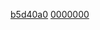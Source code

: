 [b5d40a0](https://codeberg.org/Freeyourgadget/Gadgetbridge/commit/b5d40a0bf0)
[0000000](https://codeberg.org/Freeyourgadget/Gadgetbridge/commit/b5d40a0bf0)

